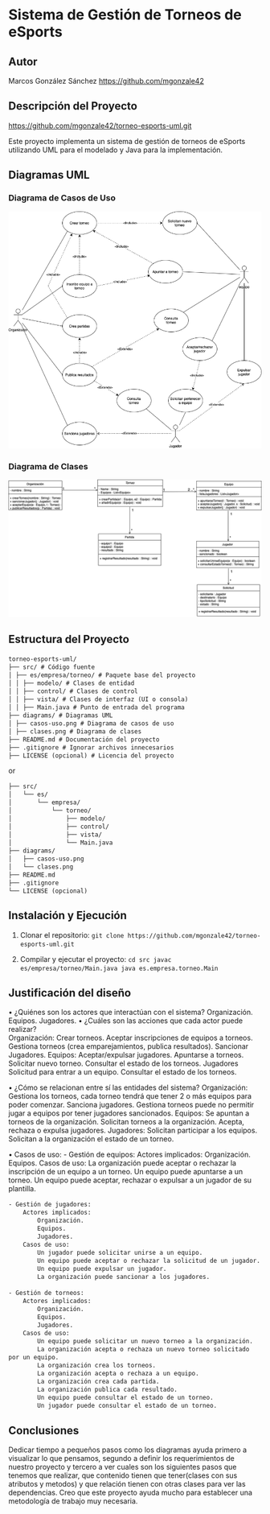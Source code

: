 # Sistema de Gestión de Torneos de eSports

## Autor
Marcos González Sánchez
https://github.com/mgonzale42

## Descripción del Proyecto

https://github.com/mgonzale42/torneo-esports-uml.git

Este proyecto implementa un sistema de gestión de torneos de eSports
utilizando UML para el modelado y Java para la implementación.

## Diagramas UML
### Diagrama de Casos de Uso
![Diagrama de casos de uso](diagrams/casos-uso.png)

### Diagrama de Clases
![Diagrama de clases](diagrams/clases.png)

## Estructura del Proyecto
```
torneo-esports-uml/
├── src/ # Código fuente
│ ├── es/empresa/torneo/ # Paquete base del proyecto
│ │ ├── modelo/ # Clases de entidad
│ │ ├── control/ # Clases de control
│ │ ├── vista/ # Clases de interfaz (UI o consola)
│ │ ├── Main.java # Punto de entrada del programa
├── diagrams/ # Diagramas UML
│ ├── casos-uso.png # Diagrama de casos de uso
│ ├── clases.png # Diagrama de clases
├── README.md # Documentación del proyecto
├── .gitignore # Ignorar archivos innecesarios
├── LICENSE (opcional) # Licencia del proyecto
```
or
```
├── src/
│   └── es/
│       └── empresa/
│           └── torneo/
│               ├── modelo/
│               ├── control/
│               ├── vista/
│               └── Main.java
├── diagrams/
│   ├── casos-uso.png
│   └── clases.png
├── README.md
├── .gitignore
└── LICENSE (opcional)
```

## Instalación y Ejecución
1. Clonar el repositorio:
`git clone https://github.com/mgonzale42/torneo-esports-uml.git`

3. Compilar y ejecutar el proyecto:
`cd src javac es/empresa/torneo/Main.java java es.empresa.torneo.Main`

## Justificación del diseño
• ¿Quiénes son los actores que interactúan con el sistema?
    Organización.
    Equipos.
    Jugadores.
• ¿Cuáles son las acciones que cada actor puede realizar?	
    Organización:
        Crear torneos.
        Aceptar inscripciones de equipos a torneos.
        Gestiona torneos (crea emparejamientos, publica resultados).
        Sancionar Jugadores.
    Equipos:
        Aceptar/expulsar jugadores.
        Apuntarse a torneos.
        Solicitar nuevo torneo.
        Consultar el estado de los torneos.
    Jugadores
        Solicitud para entrar a un equipo.
        Consultar el estado de los torneos.


• ¿Cómo se relacionan entre sí las entidades del sistema?
    Organización:
        Gestiona los torneos, cada torneo tendrá que tener 2 o más equipos para poder comenzar.
        Sanciona jugadores.
        Gestiona torneos puede no permitir jugar a equipos por tener jugadores sancionados.
    Equipos:
        Se apuntan a torneos de la organización.
        Solicitan torneos a la organización.
        Acepta, rechaza o expulsa jugadores.
    Jugadores:
        Solicitan participar a los equipos.
        Solicitan a la organización el estado de un torneo.

• Casos de uso:
    - Gestión de equipos:
        Actores implicados:
            Organización.
            Equipos.
        Casos de uso:
            La organización puede aceptar o rechazar la inscripción de un equipo a un torneo.
            Un equipo puede apuntarse a un torneo.
            Un equipo puede aceptar, rechazar o expulsar a un jugador de su plantilla.


    - Gestión de jugadores:
        Actores implicados:
            Organización.
            Equipos.
            Jugadores.
        Casos de uso:
            Un jugador puede solicitar unirse a un equipo.
            Un equipo puede aceptar o rechazar la solicitud de un jugador.
            Un equipo puede expulsar un jugador.
            La organización puede sancionar a los jugadores.

    - Gestión de torneos:
        Actores implicados:
            Organización.
            Equipos.
            Jugadores.
        Casos de uso:
            Un equipo puede solicitar un nuevo torneo a la organización.
            La organización acepta o rechaza un nuevo torneo solicitado por un equipo.
            La organización crea los torneos.
            La organización acepta o rechaza a un equipo.
            La organización crea cada partida.
            La organización publica cada resultado.
            Un equipo puede consultar el estado de un torneo.
            Un jugador puede consultar el estado de un torneo.

## Conclusiones
Dedicar tiempo a pequeños pasos como los diagramas ayuda primero a visualizar lo que pensamos, segundo a definir los requerimientos de nuestro proyecto y tercero a ver cuales son los siguientes pasos que tenemos que realizar, que contenido tienen que tener(clases con sus atributos y metodos) y que relación tienen con otras clases para ver las dependencias.
Creo que este proyecto ayuda mucho para establecer una metodología de trabajo muy necesaria.
